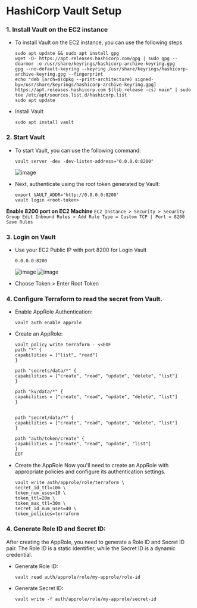# HashiCorp Vault Setup

### 1. Install Vault on the EC2 instance
- To install Vault on the EC2 instance, you can use the following steps
    ```
    sudo apt update && sudo apt install gpg
    wget -O- https://apt.releases.hashicorp.com/gpg | sudo gpg --dearmor -o /usr/share/keyrings/hashicorp-archive-keyring.gpg
    gpg --no-default-keyring --keyring /usr/share/keyrings/hashicorp-archive-keyring.gpg --fingerprint
    echo "deb [arch=$(dpkg --print-architecture) signed-by=/usr/share/keyrings/hashicorp-archive-keyring.gpg] https://apt.releases.hashicorp.com $(lsb_release -cs) main" | sudo tee /etc/apt/sources.list.d/hashicorp.list
    sudo apt update
    ```

- Install Vault
    ```
    sudo apt install vault
    ```

### 2. Start Vault
- To start Vault, you can use the following command:
    ```
    vault server -dev -dev-listen-address="0.0.0.0:8200"
    ```
  ![image](https://github.com/user-attachments/assets/7999c90a-32f8-45ee-9075-bfc32c719737)

- Next, authenticate using the root token generated by Vault:
    ```
    export VAULT_ADDR='http://0.0.0.0:8200'
    vault login <root-token>
    ```
**Enable 8200 port on EC2 Machine** 
    ```
    EC2 Instance > Security > Security Group
    Edit Inbound Rules > Add Rule
    Type = Custom TCP | Port = 8200
    Save Rules
    ```

### 3. Login on Vault
- Use your EC2 Public IP with port 8200 for Login Vault
    ```
    0.0.0.0:8200
    ```
    ![image](https://github.com/user-attachments/assets/40f82586-9b42-4fd9-bb60-f1020763a0d7)
    ![image](https://github.com/user-attachments/assets/be14703a-a6bf-41d7-96f0-d024fd9e483e)

- Choose Token > Enter Root Token

### 4. Configure Terraform to read the secret from Vault.
- Enable AppRole Authentication:
    ```
    vault auth enable approle
    ```

- Create an AppRole:
    ```
    vault policy write terraform - <<EOF
    path "*" {
    capabilities = ["list", "read"]
    }

    path "secrets/data/*" {
    capabilities = ["create", "read", "update", "delete", "list"]
    }

    path "kv/data/*" {
    capabilities = ["create", "read", "update", "delete", "list"]
    }


    path "secret/data/*" {
    capabilities = ["create", "read", "update", "delete", "list"]
    }

    path "auth/token/create" {
    capabilities = ["create", "read", "update", "list"]
    }
    EOF
    ```

- Create the AppRole
Now you'll need to create an AppRole with appropriate policies and configure its authentication settings.
    ```
    vault write auth/approle/role/terraform \
    secret_id_ttl=10m \
    token_num_uses=10 \
    token_ttl=20m \
    token_max_ttl=30m \
    secret_id_num_uses=40 \
    token_policies=terraform
    ```

### 4. Generate Role ID and Secret ID:
After creating the AppRole, you need to generate a Role ID and Secret ID pair. The Role ID is a static identifier, while the Secret ID is a dynamic credential.

- Generate Role ID:
    ```
    vault read auth/approle/role/my-approle/role-id
    ```

- Generate Secret ID:
    ```
    vault write -f auth/approle/role/my-approle/secret-id
    ```

